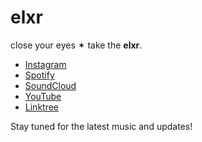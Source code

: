 # elxr



close your eyes ✶ take the **elxr**.

- [Instagram](https://www.instagram.com/elxraudio/)
- [Spotify](https://open.spotify.com/artist/5miOwjvQ0V89zoESruwPpd?si=kIJjnvnqQfGFRR5ebW2Ukg)
- [SoundCloud](INSERT_SOUNDCLOUD_LINK_HERE)
- [YouTube](https://youtube.com/@elxr_audio?si=SILCHBqLbHHzzvar)
- [Linktree](https://linktr.ee/elxraudio)

Stay tuned for the latest music and updates!